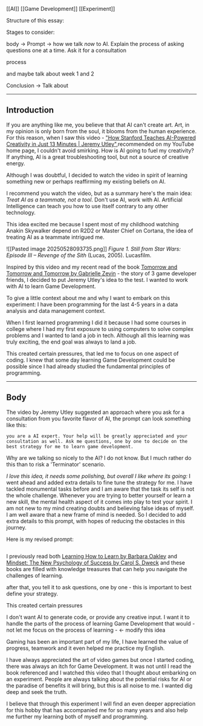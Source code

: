 [[AI]] [[Game Development]] [[Experiment]]


Structure of this essay:

Stages to consider: 

body -> Prompt -> how we talk _now_ to AI. Explain the process of asking questions one at a time. Ask it for a consultation  

process

and maybe talk about week 1 and 2 

Conclusion -> Talk about 


_____________

## Introduction

If you are anything like me, you believe that that AI can't create art. Art, in my opinion is only born from the soul, it blooms from the human experience. For this reason, when I saw this video -  ["How Stanford Teaches AI-Powered Creativity in Just 13 Minutes | Jeremy Utley"](https://www.youtube.com/watch?v=wv779vmyPVY),recommended on my YouTube home page, I couldn't avoid smirking. How is AI going to fuel my creativity? If anything, AI is a great troubleshooting tool, but not a source of creative energy. 

Although I was doubtful, I decided to watch the video in spirit of learning something new or perhaps reaffirming my existing beliefs on AI. 

I recommend you watch the video, but as a summary here's the main idea: *Treat AI as a teammate, not a tool*. Don't use AI, work with AI. Artificial Intelligence can teach you how to use itself contrary to any other technology.

This idea excited me because I spent most of my childhood watching Anakin Skywalker depend on R2D2 or Master Chief on Cortana, the idea of treating AI as a teammate intrigued me.

![[Pasted image 20250528093735.png]]
_Figure 1. Still from_ _Star Wars: Episode III – Revenge of the Sith_ (Lucas, 2005). Lucasfilm.

Inspired by this video and my recent read of the book [Tomorrow and Tomorrow and Tomorrow by Gabrielle Zevin](https://en.wikipedia.org/wiki/Tomorrow,_and_Tomorrow,_and_Tomorrow_(novel)) - the story of 3 game developer friends, I decided to put Jeremy Utley's idea to the test. I wanted to work with AI to learn Game Development.

To give a little context about me and why I want to embark on this experiment: I have been programming for the last 4-5 years in a data analysis and data management context.

When I first learned programming I did it because I had some courses in college where I had my first exposure to using computers to solve complex problems and I wanted to land a job in tech. Although all this learning was truly exciting, the end goal was always to land a job.

This created certain pressures, that led me to focus on one aspect of coding. I knew that some day learning Game Development could be possible since I had already studied the fundamental principles of programming.  

----------- 

## Body

The video by Jeremy Utley suggested an approach where you ask for a consultation from you favorite flavor of AI, the prompt can look something like this:

```
you are a AI expert. Your help will be greatly appreciated and your consultation as well. Ask me questions, one by one to decide on the best strategy for me to learn game development.
```

Why are we talking so nicely to the AI? I do not know. But I much rather do this than to risk a 'Terminator' scenario. 

*I love this idea, it needs some polishing, but overall I like where its going:*
I went ahead and added extra details to fine tune the strategy for me. I have tackled monumental tasks before and I am aware that the task its self is not the whole challenge. Whenever you are trying to better yourself or learn a new skill, the mental health aspect of it comes into play to test your spirit. I am not new to my mind creating doubts and believing false ideas of myself. I am well aware that a new frame of mind is needed. So I decided to add extra details to this prompt, with hopes of reducing the obstacles in this journey.

Here is my revised prompt:

```
```

I previously read both [Learning How to Learn by Barbara Oakley](https://barbaraoakley.com/books/learning-how-to-learn/) and [Mindset: The New Psychology of Success by Carol S. Dweck](https://www.amazon.com/Mindset-Psychology-Carol-S-Dweck/dp/0345472322) and these books are filled with knowledge treasures that can help you navigate the challenges of learning. 


after that, you tell it to ask questions, one by one - this is important to best define your strategy.








This created certain pressures


I don't want AI to generate code, or provide any creative input. I want it to handle the parts of the process of learning Game Development that would - not let me focus on the process of learning - <- modify this idea


Gaming has been an important part of my life, I have learned the value of progress, teamwork and it even helped me practice my English.

I have always appreciated the art of video games but once I started coding, there was always an itch for Game Development. It was not until I read the book referenced and I watched this video that I thought about embarking on an experiment. People are always talking about the potential risks for AI or the paradise of benefits it will bring, but this is all noise to me. I wanted dig deep and seek the truth. 

I believe that through this experiment I will find an even deeper appreciation for this hobby that has accompanied me for so many years and also help me further my learning both of myself and programming.
